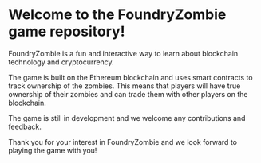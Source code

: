 # Welcome to the FoundryZombie game repository!

FoundryZombie is a fun and interactive way to learn about blockchain technology and cryptocurrency. 

The game is built on the Ethereum blockchain and uses smart contracts to track ownership of the zombies. This means that players will have true ownership of their zombies and can trade them with other players on the blockchain.

The game is still in development and we welcome any contributions and feedback.

Thank you for your interest in FoundryZombie and we look forward to playing the game with you!